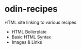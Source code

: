 # odin-recipes

HTML site linking to various recipes.
- HTML Boilerplate
- Basic HTML Syntax 
- Images & Links